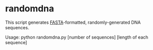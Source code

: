 randomdna
=========

This script generates <a href="http://en.wikipedia.org/wiki/FASTA_format">FASTA</a>-formatted, randomly-generated DNA sequences.

Usage: python randomdna.py [number of sequences] [length of each sequence]

